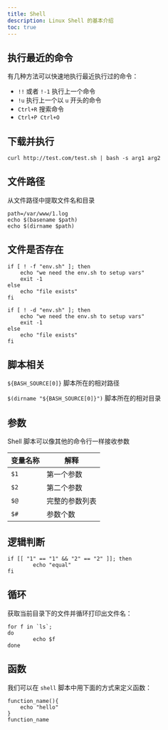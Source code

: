 ```yaml
---
title: Shell
description: Linux Shell 的基本介绍
toc: true
---
```


## 执行最近的命令
有几种方法可以快速地执行最近执行过的命令：
* `!!` 或者 `!-1` 执行上一个命令
* `!u` 执行上一个以 `u` 开头的命令
* `Ctrl+R` 搜索命令
* `Ctrl+P Ctrl+O`

## 下载并执行

`curl http://test.com/test.sh | bash -s arg1 arg2`

## 文件路径

从文件路径中提取文件名和目录

```
path=/var/www/1.log
echo $(basename $path)
echo $(dirname $path)
```

## 文件是否存在

```
if [ ! -f "env.sh" ]; then
    echo "we need the env.sh to setup vars"
    exit -1
else
    echo "file exists"
fi
```

```
if [ ! -d "env.sh" ]; then
    echo "we need the env.sh to setup vars"
    exit -1
else
    echo "file exists"
fi
```

## 脚本相关

`${BASH_SOURCE[0]}` 脚本所在的相对路径

`$(dirname "${BASH_SOURCE[0]}")` 脚本所在的相对目录

## 参数

Shell 脚本可以像其他的命令行一样接收参数

|变量名称|解释|
|----|----|
|`$1`|第一个参数|
|`$2`|第二个参数|
|`$@`|完整的参数列表|
|`$#`|参数个数|

## 逻辑判断

```
if [[ "1" == "1" && "2" == "2" ]]; then
        echo "equal"
fi
```

## 循环

获取当前目录下的文件并循环打印出文件名：
```
for f in `ls`;
do
        echo $f
done
```

## 函数

我们可以在 `shell` 脚本中用下面的方式来定义函数：

```
function_name(){
    echo "hello"
}
function_name
```

